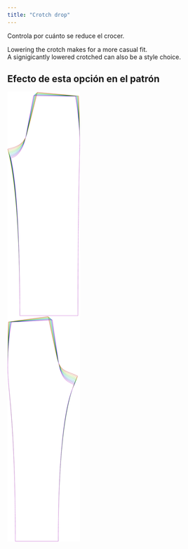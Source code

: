 ```yaml
---
title: "Crotch drop"
---
```


Controla por cuánto se reduce el crocer.

Lowering the crotch makes for a more casual fit.\
A signigicantly lowered crotched can also be a style choice.

## Efecto de esta opción en el patrón

![Esta imagen muestra el efecto de esta opción superponiendo varias variantes que tienen un valor diferente para esta opción](titan_crotchdrop_sample.svg "Effect of this option on the pattern")
